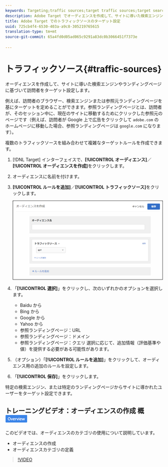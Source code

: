 ```yaml
---
keywords: Targeting;traffic sources;target traffic sources;target search engine;search engine;landing page;target landing page;referring landing page
description: Adobe Target でオーディエンスを作成して、サイトに導いた検索エンジンやランディングページに基づいて訪問者をターゲット設定します。
title: Adobe Target でのトラフィックソースのターゲット設定
uuid: 725cb4f4-6530-403a-a9c8-305219765615
translation-type: tm+mt
source-git-commit: 65a4fd0d05ad065c9291a83dc0b3066451f7373e

---
```



# トラフィックソース{#traffic-sources}

オーディエンスを作成して、サイトに導いた検索エンジンやランディングページに基づいて訪問者をターゲット設定します。

例えば、訪問者のブラウザー、検索エンジンまたは参照元ランディングページを基にターゲットを定めることができます。参照ランディングページとは、訪問者が、そのセッション中に、現在のサイトに移動するためにクリックした参照元のページです（例えば、訪問者が Google 上で広告をクリックして `adobe.com` のホームページに移動した場合、参照ランディングページは `google.com` になります）。

複数のトラフィックソースを組み合わせて複雑なターゲットルールを作成できます。

1. [!DNL Target] インターフェイスで、**[!UICONTROL オーディエンス]**／**[!UICONTROL オーディエンスを作成]**&#x200B;をクリックします。
1. オーディエンスに名前を付けます。
1. **[!UICONTROL ルールを追加]**／**[!UICONTROL トラフィックソース]**&#x200B;をクリックします。

   ![](assets/target_traffic_source.png)

1. 「**[!UICONTROL 選択]**」をクリックし、次のいずれかのオプションを選択します。

   * Baidu から
   * Bing から
   * Google から
   * Yahoo から
   * 参照ランディングページ：URL
   * 参照ランディングページ：ドメイン
   * 参照ランディングページ：クエリ
   選択に応じて、追加情報（評価基準や値）を提供する必要がある可能性があります。

1. （オプション）「**[!UICONTROL ルールを追加]**」をクリックして、オーディエンス用の追加のルールを設定します。
1. 「**[!UICONTROL 保存]**」をクリックします。

特定の検索エンジン、または特定のランディングページからサイトに導かれたユーザーをターゲット設定できます。

## トレーニングビデオ：オーディエンスの作成 概 ![要バッジ](/help/assets/overview.png)

このビデオでは、オーディエンスのカテゴリの使用について説明しています。

* オーディエンスの作成
* オーディエンスカテゴリの定義

>[!VIDEO](https://video.tv.adobe.com/v/17392)
